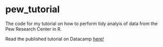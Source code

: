 # pew_tutorial
The code for my tutorial on how to perform tidy analyis of data from the Pew Research Center in R.

Read the published tutorial on Datacamp [here!](https://www.datacamp.com/community/tutorials/tidy-analysis-pew-research-data-r)
